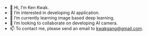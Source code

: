 - 👋 Hi, I’m Ken Kwak.
- 👀 I’m interested in developing AI application.
- 🌱 I’m currently learning image based deep learning.
- 💞️ I’m looking to collaborate on developing AI camera.
- 📫 To contact me, please send an email to kwakgang@gmail.com.

<!---
kwakgang/kwakgang is a ✨ special ✨ repository because its `README.md` (this file) appears on your GitHub profile.
You can click the Preview link to take a look at your changes.
--->
